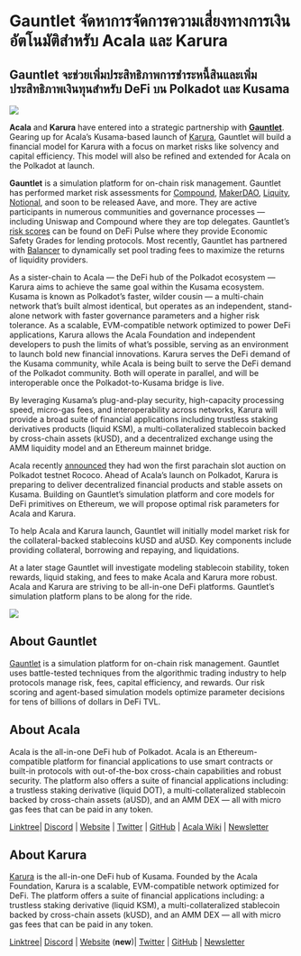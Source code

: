 # Gauntlet จัดหาการจัดการความเสี่ยงทางการเงินอัตโนมัติสำหรับ Acala และ Karura

## Gauntlet จะช่วยเพิ่มประสิทธิภาพการชำระหนี้สินและเพิ่มประสิทธิภาพเงินทุนสำหรับ DeFi บน Polkadot และ Kusama

![](https://miro.medium.com/max/3200/0*VViyzkyMgzCyfRUc)

**Acala** and **Karura** have entered into a strategic partnership with [**Gauntlet**](http://gauntlet.network). Gearing up for Acala’s Kusama-based launch of [Karura](http://acala.network/karura), Gauntlet will build a financial model for Karura with a focus on market risks like solvency and capital efficiency. This model will also be refined and extended for Acala on the Polkadot at launch.

**Gauntlet** is a simulation platform for on-chain risk management. Gauntlet has performed market risk assessments for [Compound](https://gauntlet.network/reports/compound), [MakerDAO](https://maker-report.gauntlet.network/), [Liquity](https://liquity-report.gauntlet.network/), [Notional](https://notional-report.gauntlet.network), and soon to be released Aave, and more. They are active participants in numerous communities and governance processes — including Uniswap and Compound where they are top delegates. Gauntlet’s [risk scores](https://risk.gauntlet.network/) can be found on DeFi Pulse where they provide Economic Safety Grades for lending protocols. Most recently, Gauntlet has partnered with [Balancer](https://medium.com/gauntlet-networks/balancer-v2-pools-trading-fee-methodology-7a65df671b8c) to dynamically set pool trading fees to maximize the returns of liquidity providers.

As a sister-chain to Acala — the DeFi hub of the Polkadot ecosystem — Karura aims to achieve the same goal within the Kusama ecosystem. Kusama is known as Polkadot’s faster, wilder cousin — a multi-chain network that’s built almost identical, but operates as an independent, stand-alone network with faster governance parameters and a higher risk tolerance. As a scalable, EVM-compatible network optimized to power DeFi applications, Karura allows the Acala Foundation and independent developers to push the limits of what’s possible, serving as an environment to launch bold new financial innovations. Karura serves the DeFi demand of the Kusama community, while Acala is being built to serve the DeFi demand of the Polkadot community. Both will operate in parallel, and will be interoperable once the Polkadot-to-Kusama bridge is live.

By leveraging Kusama’s plug-and-play security, high-capacity processing speed, micro-gas fees, and interoperability across networks, Karura will provide a broad suite of financial applications including trustless staking derivatives products (liquid KSM), a multi-collateralized stablecoin backed by cross-chain assets (kUSD), and a decentralized exchange using the AMM liquidity model and an Ethereum mainnet bridge.

Acala recently [announced](https://twitter.com/AcalaNetwork/status/1375271112435773440?s=20) they had won the first parachain slot auction on Polkadot testnet Rococo. Ahead of Acala’s launch on Polkadot, Karura is preparing to deliver decentralized financial products and stable assets on Kusama. Building on Gauntlet’s simulation platform and core models for DeFi primitives on Ethereum, we will propose optimal risk parameters for Acala and Karura.

To help Acala and Karura launch, Gauntlet will initially model market risk for the collateral-backed stablecoins kUSD and aUSD. Key components include providing collateral, borrowing and repaying, and liquidations.

At a later stage Gauntlet will investigate modeling stablecoin stability, token rewards, liquid staking, and fees to make Acala and Karura more robust. Acala and Karura are striving to be all-in-one DeFi platforms. Gauntlet’s simulation platform plans to be along for the ride.

![](https://miro.medium.com/max/2402/0\*uvE58RHVG1JsZKnf.png)

## **About Gauntlet**

[Gauntlet](https://gauntlet.network/) is a simulation platform for on-chain risk management. Gauntlet uses battle-tested techniques from the algorithmic trading industry to help protocols manage risk, fees, capital efficiency, and rewards. Our risk scoring and agent-based simulation models optimize parameter decisions for tens of billions of dollars in DeFi TVL.

## **About Acala**

Acala is the all-in-one DeFi hub of Polkadot. Acala is an Ethereum-compatible platform for financial applications to use smart contracts or built-in protocols with out-of-the-box cross-chain capabilities and robust security. The platform also offers a suite of financial applications including: a trustless staking derivative (liquid DOT), a multi-collateralized stablecoin backed by cross-chain assets (aUSD), and an AMM DEX — all with micro gas fees that can be paid in any token.

[Linktree](https://linktr.ee/acalanetwork)| [Discord](https://discord.gg/vdbFVCH) | [Website](https://acala.network/) | [Twitter](https://twitter.com/AcalaNetwork) | [GitHub](https://github.com/AcalaNetwork/Acala) | [Acala Wiki](https://github.com/AcalaNetwork/Acala/wiki) | [Newsletter](https://share.hsforms.com/1X9RxkXk-R62I0VNbATaDXw4h8qc)

## About Karura

[Karura](http://acala.network/karura) is the all-in-one DeFi hub of Kusama. Founded by the Acala Foundation, Karura is a scalable, EVM-compatible network optimized for DeFi. The platform offers a suite of financial applications including: a trustless staking derivative (liquid KSM), a multi-collateralized stablecoin backed by cross-chain assets (kUSD), and an AMM DEX — all with micro gas fees that can be paid in any token.

[Linktree](http://linktr.ee/karuranetwork)| [Discord](https://discord.gg/vdbFVCH) | [Website](http://acala.network/karura) (**new**)| [Twitter](https://twitter.com/KaruraNetwork) | [GitHub](https://github.com/AcalaNetwork/Acala) | [Newsletter](https://share.hsforms.com/1X9RxkXk-R62I0VNbATaDXw4h8qc)
